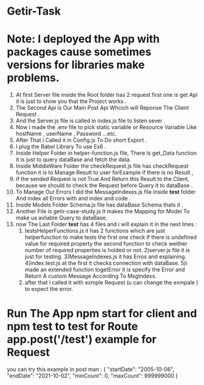 ﻿
 # Getir-Task 
 # Note: I deployed the App with packages cause sometimes versions for libraries make problems.

1.  At first Server file inside the Root folder has 2 request first one is get Api it is just to show you that the Project works .
2.  The Second Api is Our Main Post Api Whcich will Reponse The Client Request .
3.  And the Server.js file is called in index.js file to listen sever .
4.  Now i made the .env file to pick static variable or Resource Variable Like hostName , userName , Password ...etc.
5.  After That i Called it in Config.js To Do short Export .
6.  I plug the Babel Library To use Es6 .
7.  Inside Helper Folder in helper-function.js file,  There Is get_Data function it is just to query dataBase and fetch the data.
8.  Inside MiddleWare Folder the checkRequest.js file has checkRequest function it is to Manage Result to user forExample if there is no Result , 
9.  if the sended Request is not True And Return this Result to the Client, because we should to check the Request before Query it to dataBase .
10. To Manage Our Errors I did the MessageIndexes.js file inside __test__ folder And index all Errors with and index and code .
11. Inside Models Folder Schema.js file has dataBase Schema thats it .
12. Another File is getir-case-study.js It makes the Mapping for Model To make us avliable Query to dataBase.
13. now The Last Folder __test__ has 4 files and i will explain it in the next lines :
    1) testsHelperFunctions.js it has 2 functions which are just helperfunction to make tests the first one check if there is undefined value for required property
    the second function to check weither number of required properties is holded or not.
    2)server.js file it is just for testing.
    3)MessageIndexes.js it has Erros and explaining.
    4)index.test.js at the first it checks connection with dataBase.
    5)i made an extended function togetError it is specify the Error and Return A custom Message According To MsgIndexs.
    6) after that i called it with exmple Request (u can change the exmpale ) to expect the error.
 
 
 
 # Run The App npm start for client and npm test to test for Route app.post('/test') example for Request 
 you can try this example in post man : 
 {
"startDate": "2005-10-06",
"endDate": "2021-10-02",
"minCount": 0,
"maxCount": 999999000
}
